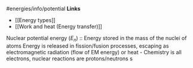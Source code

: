 #energies/info/potential 
**Links**
- [[Energy types]] 
- [[Work and heat (Energy transfer)]] 

Nuclear potential energy ($E_{n}$) :: Energy stored in the mass of the nuclei of atoms
	Energy is released in fission/fusion processes, escaping as electromagnetic radiation (flow of EM energy) or heat
	- Chemistry is all electrons, nuclear reactions are protons/neutrons
s